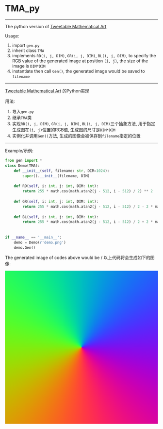 # TMA_py

---

The python version of [Tweetable Mathematical Art](https://codegolf.stackexchange.com/questions/35569/tweetable-mathematical-art)

Usage: 
1. import `gen.py`
2. inherit class `TMA`
3. implements `RD(i, j, DIM)`, `GR(i, j, DIM)`, `BL(i, j, DIM)`, to specify the RGB value of the generated image at position `(i, j)`, the size of the image is `DIM*DIM`
4. instantiate then call `Gen()`, the generated image would be saved to `filename`

---

[Tweetable Mathematical Art](https://codegolf.stackexchange.com/questions/35569/tweetable-mathematical-art) 的Python实现

用法:

1. 导入`gen.py`
2. 继承`TMA`类
3. 实现`RD(i, j, DIM)`, `GR(i, j, DIM)`, `BL(i, j, DIM)`三个抽象方法, 用于指定生成图在`(i, j)`位置的RGB值, 生成图的尺寸是`DIM*DIM`
4. 实例化并调用`Gen()`方法, 生成的图像会被保存到`filename`指定的位置

---

Example/示例:

```python
from gen import *
class Demo(TMA):
	def __init__(self, filename: str, DIM=1024):
		super().__init__(filename, DIM)

	def RD(self, i: int, j: int, DIM: int):
		return 255 * math.cos(math.atan2(j - 512, i - 512) / 2) ** 2

	def GR(self, i: int, j: int, DIM: int):
		return 255 * math.cos(math.atan2(j - 512, i - 512) / 2 - 2 * math.acos(-1) / 3) ** 2

	def BL(self, i: int, j: int, DIM: int):
		return 255 * math.cos(math.atan2(j - 512, i - 512) / 2 + 2 * math.acos(-1) / 3) ** 2


if __name__ == '__main__':
	demo = Demo(r'demo.png')
	demo.Gen()
```
The generated image of codes above would be /
以上代码将会生成如下的图像:

![Demo image](demo.png)
